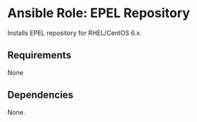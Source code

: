 # Ansible Role: EPEL Repository

Installs EPEL repository for RHEL/CentOS 6.x.

## Requirements

None

## Dependencies

None.
